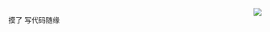 <img align="right" src="https://github-readme-stats.vercel.app/api/top-langs/?username=Junzzzz&layout=compact" />

摸了 写代码随缘
